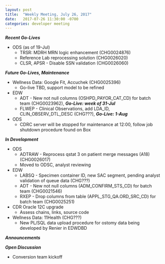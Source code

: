 ```yaml
---
layout: post
title:  "Weekly Meeting, July 26, 2017"
date:   2017-07-26 11:30:00 -0700
categories: developer meeting
---
```

**_Recent Go-Lives_**
* ODS (as of 19-Jul)
	* TRSR: MDRH MRN logic enhancement (CHG0024876)
	* Reference Lab reprocessing solution (CHG0026020)
	* CLSR, APSR - Disable SSN validation (CHG0026060)

**_Future Go-Lives, Maintenance_**
* Wellness Data: Google Fit, Accuchek (CHG0025396)
	* Go-live TBD, support model to be refined
* EDW
	* ADT - New not null columns (OSHPD_PAYOR_CAT_CD) for batch team (CHG0023962), **_Go-Live: week of 31-Jul_**
	* FLWEP - Clinical Observations, add LDA_ID, CLIN_OBSERV_DTL_DESC (CHG???), **_Go-Live: 1-Aug_**
* ODS
	* CDRC server will be stopped for maintenance at 12:00, follow job shutdown procedure found on Box
  
**_In Development_**
* ODS
	* ADTRAW - Reprocess qstat 3 on patient merge messages (A18) (CHG0026017)
  * Moved to ODSC, analyst reviewing
* EDW
	* LABSQ - Specimen container ID, new SAC segment, pending analyst validation of queue data (CHG???)
	* ADT -  New not null columns (ADM_CONFIRM_STS_CD) for batch team (CHG0021546)
	* RXEP - Drop columns from table (APPL_STG_QA.ORD_SRC_CD) for batch team (CHG0025251)
* CDR Oracle 12C upgrade
  * Assess chains, links, source code
* Wellness Data: 11Health (CHG???)
  * New PL/SQL data upload procedure for ostomy data being developed by Renier in EDWDBD

**_Announcements_**

**_Open Discussion_**
  * Conversion team kickoff

